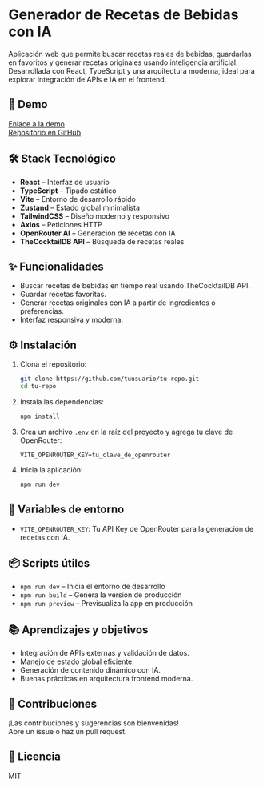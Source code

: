 # Generador de Recetas de Bebidas con IA

Aplicación web que permite buscar recetas reales de bebidas, guardarlas en favoritos y generar recetas originales usando inteligencia artificial. Desarrollada con React, TypeScript y una arquitectura moderna, ideal para explorar integración de APIs e IA en el frontend.

## 🚀 Demo

[Enlace a la demo](https://tudemo.com)  
[Repositorio en GitHub](https://github.com/tuusuario/tu-repo)

## 🛠️ Stack Tecnológico

- **React** – Interfaz de usuario
- **TypeScript** – Tipado estático
- **Vite** – Entorno de desarrollo rápido
- **Zustand** – Estado global minimalista
- **TailwindCSS** – Diseño moderno y responsivo
- **Axios** – Peticiones HTTP
- **OpenRouter AI** – Generación de recetas con IA
- **TheCocktailDB API** – Búsqueda de recetas reales

## ✨ Funcionalidades

- Buscar recetas de bebidas en tiempo real usando TheCocktailDB API.
- Guardar recetas favoritas.
- Generar recetas originales con IA a partir de ingredientes o preferencias.
- Interfaz responsiva y moderna.

## ⚙️ Instalación

1. Clona el repositorio:
   ```bash
   git clone https://github.com/tuusuario/tu-repo.git
   cd tu-repo
   ```

2. Instala las dependencias:
   ```bash
   npm install
   ```

3. Crea un archivo `.env` en la raíz del proyecto y agrega tu clave de OpenRouter:
   ```
   VITE_OPENROUTER_KEY=tu_clave_de_openrouter
   ```

4. Inicia la aplicación:
   ```bash
   npm run dev
   ```

## 🔑 Variables de entorno

- `VITE_OPENROUTER_KEY`: Tu API Key de OpenRouter para la generación de recetas con IA.

## 📦 Scripts útiles

- `npm run dev` – Inicia el entorno de desarrollo
- `npm run build` – Genera la versión de producción
- `npm run preview` – Previsualiza la app en producción

## 📚 Aprendizajes y objetivos

- Integración de APIs externas y validación de datos.
- Manejo de estado global eficiente.
- Generación de contenido dinámico con IA.
- Buenas prácticas en arquitectura frontend moderna.

## 🧪 Contribuciones

¡Las contribuciones y sugerencias son bienvenidas!  
Abre un issue o haz un pull request.

## 📄 Licencia

MIT
